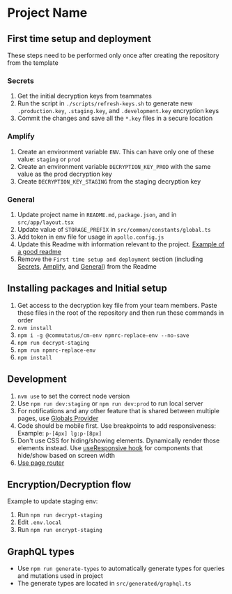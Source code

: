 # Project Name

## First time setup and deployment

These steps need to be performed only once after creating the repository from the template

### Secrets
1. Get the initial decryption keys from teammates
2. Run the script in `./scripts/refresh-keys.sh` to generate new `.production.key`, `.staging.key`, and `.development.key` encryption keys
3. Commit the changes and save all the `*.key` files in a secure location

### Amplify
1. Create an environment variable `ENV`. This can have only one of these value: `staging` or `prod`
2. Create an environment variable `DECRYPTION_KEY_PROD` with the same value as the prod decryption key
3. Create `DECRYPTION_KEY_STAGING` from the staging decryption key

### General
1. Update project name in `README.md`, `package.json`, and in `src/app/layout.tsx`
2. Update value of `STORAGE_PREFIX` in `src/common/constants/global.ts`
3. Add token in env file for usage in `apollo.config.js`
4. Update this Readme with information relevant to the project. [Example of a good readme](https://github.com/commutatus/awesome?tab=readme-ov-file#awesome)
5. Remove the `First time setup and deployment` section (including [Secrets](#secrets), [Amplify](#amplify), and [General](#general)) from the Readme

## Installing packages and Initial setup
1. Get access to the decryption key file from your team members. Paste these files in the root of the repository and then run these commands in order
2. `nvm install`
3. `npm i -g @commutatus/cm-env npmrc-replace-env --no-save`
4. `npm run decrypt-staging`
5. `npm run npmrc-replace-env`
6. `npm install`

## Development
1. `nvm use` to set the correct node version
2. Use `npm run dev:staging` or `npm run dev:prod` to run local server
3. For notifications and any other feature that is shared between multiple pages, use [Globals Provider](src/common/context/globals/globals-provider.tsx)
4. Code should be mobile first. Use breakpoints to add responsiveness: Example: `p-[4px] lg:p-[8px]`
5. Don't use CSS for hiding/showing elements. Dynamically render those elements instead. Use [useResponsive hook](src/common/hooks/useResponsive.tsx) for components that hide/show based on screen width
6. [Use page router](https://ant.design/docs/react/v5-for-19)


## Encryption/Decryption flow
Example to update staging env:
1. Run `npm run decrypt-staging`
2. Edit `.env.local`
3. Run `npm run encrypt-staging`

## GraphQL types
- Use `npm run generate-types` to automatically generate types for queries and mutations used in project
- The generate types are located in `src/generated/graphql.ts`